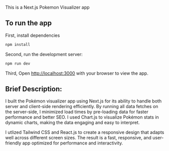 This is a Next.js Pokemon Visualizer app

## To run the app

First, install dependencies

```bash
npm install
```

Second, run the development server:

```bash
npm run dev
```

Third, Open [http://localhost:3000](http://localhost:3000) with your browser to view the app.


## Brief Description:

I built the Pokémon visualizer app using Next.js for its ability to handle both server and client-side rendering efficiently. By running all data fetches on the server-side, I minimized load times by pre-loading data for faster performance and better SEO. I used Chart.js to visualize Pokémon stats in dynamic charts, making the data engaging and easy to interpret.

I utlized Tailwind CSS and React.js to create a responsive design that adapts well across different screen sizes. The result is a fast, responsive, and user-friendly app optimized for performance and interactivity.

